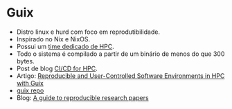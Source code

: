 # Guix

* Distro linux e hurd com foco em reprodutibilidade.
* Inspirado no Nix e NixOS.
* Possui um [time dedicado de HPC](https://hpc.guix.info/).
* Todo o sistema é compilado a partir de um binário de menos do que 300 bytes.
* Post de blog [CI/CD for HPC](https://hpc.guix.info/blog/2023/03/contiguous-integration-and-continuous-delivery-for-hpc/).
* Artigo: [Reproducible and User-Controlled Software Environments in HPC with Guix](https://arxiv.org/pdf/1506.02822)
* [guix repo](https://git.savannah.gnu.org/cgit/guix.git)
* Blog: [A guide to reproducible research papers](https://hpc.guix.info/blog/2023/06/a-guide-to-reproducible-research-papers/)
